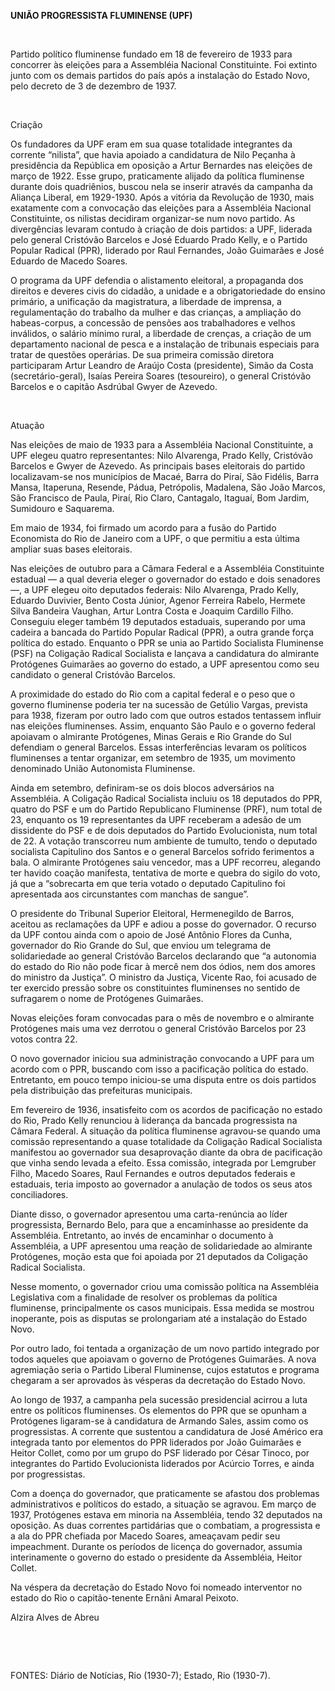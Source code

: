 **UNIÃO PROGRESSISTA FLUMINENSE (UPF)**

 

Partido político fluminense fundado em 18 de fevereiro de 1933 para
concorrer às eleições para a Assembléia Nacional Constituinte. Foi
extinto junto com os demais partidos do país após a instalação do Estado
Novo, pelo decreto de 3 de dezembro de 1937.

 

Criação

Os fundadores da UPF eram em sua quase totalidade integrantes da
corrente “nilista”, que havia apoiado a candidatura de Nilo Peçanha à
presidência da República em oposição a Artur Bernardes nas eleições de
março de 1922. Esse grupo, praticamente alijado da política fluminense
durante dois quadriênios, buscou nela se inserir através da campanha da
Aliança Liberal, em 1929-1930. Após a vitória da Revolução de 1930, mais
exatamente com a convocação das eleições para a Assembléia Nacional
Constituinte, os nilistas decidiram organizar-se num novo partido. As
divergências levaram contudo à criação de dois partidos: a UPF, liderada
pelo general Cristóvão Barcelos e José Eduardo Prado Kelly, e o Partido
Popular Radical (PPR), liderado por Raul Fernandes, João Guimarães e
José Eduardo de Macedo Soares.

O programa da UPF defendia o alistamento eleitoral, a propaganda dos
direitos e deveres civis do cidadão, a unidade e a obrigatoriedade do
ensino primário, a unificação da magistratura, a liberdade de imprensa,
a regulamentação do trabalho da mulher e das crianças, a ampliação do
habeas-corpus, a concessão de pensões aos trabalhadores e velhos
inválidos, o salário mínimo rural, a liberdade de crenças, a criação de
um departamento nacional de pesca e a instalação de tribunais especiais
para tratar de questões operárias. De sua primeira comissão diretora
participaram Artur Leandro de Araújo Costa (presidente), Simão da Costa
(secretário-geral), Isaías Pereira Soares (tesoureiro), o general
Cristóvão Barcelos e o capitão Asdrúbal Gwyer de Azevedo.

 

Atuação

Nas eleições de maio de 1933 para a Assembléia Nacional Constituinte, a
UPF elegeu quatro representantes: Nilo Alvarenga, Prado Kelly, Cristóvão
Barcelos e Gwyer de Azevedo. As principais bases eleitorais do partido
localizavam-se nos municípios de Macaé, Barra do Piraí, São Fidélis,
Barra Mansa, Itaperuna, Resende, Pádua, Petrópolis, Madalena, São João
Marcos, São Francisco de Paula, Piraí, Rio Claro, Cantagalo, Itaguaí,
Bom Jardim, Sumidouro e Saquarema.

Em maio de 1934, foi firmado um acordo para a fusão do Partido
Economista do Rio de Janeiro com a UPF, o que permitiu a esta última
ampliar suas bases eleitorais.

Nas eleições de outubro para a Câmara Federal e a Assembléia
Constituinte estadual — a qual deveria eleger o governador do estado e
dois senadores —, a UPF elegeu oito deputados federais: Nilo Alvarenga,
Prado Kelly, Eduardo Duvivier, Bento Costa Júnior, Agenor Ferreira
Rabelo, Hermete Silva Bandeira Vaughan, Artur Lontra Costa e Joaquim
Cardillo Filho. Conseguiu eleger também 19 deputados estaduais,
superando por uma cadeira a bancada do Partido Popular Radical (PPR), a
outra grande força política do estado. Enquanto o PPR se unia ao Partido
Socialista Fluminense (PSF) na Coligação Radical Socialista e lançava a
candidatura do almirante Protógenes Guimarães ao governo do estado, a
UPF apresentou como seu candidato o general Cristóvão Barcelos.

A proximidade do estado do Rio com a capital federal e o peso que o
governo fluminense poderia ter na sucessão de Getúlio Vargas, prevista
para 1938, fizeram por outro lado com que outros estados tentassem
influir nas eleições fluminenses. Assim, enquanto São Paulo e o governo
federal apoiavam o almirante Protógenes, Minas Gerais e Rio Grande do
Sul defendiam o general Barcelos. Essas interferências levaram os
políticos fluminenses a tentar organizar, em setembro de 1935, um
movimento denominado União Autonomista Fluminense.

Ainda em setembro, definiram-se os dois blocos adversários na
Assembléia. A Coligação Radical Socialista incluiu os 18 deputados do
PPR, quatro do PSF e um do Partido Republicano Fluminense (PRF), num
total de 23, enquanto os 19 representantes da UPF receberam a adesão de
um dissidente do PSF e de dois deputados do Partido Evolucionista, num
total de 22. A votação transcorreu num ambiente de tumulto, tendo o
deputado socialista Capitulino dos Santos e o general Barcelos sofrido
ferimentos a bala. O almirante Protógenes saiu vencedor, mas a UPF
recorreu, alegando ter havido coação manifesta, tentativa de morte e
quebra do sigilo do voto, já que a “sobrecarta em que teria votado o
deputado Capitulino foi apresentada aos circunstantes com manchas de
sangue”.

O presidente do Tribunal Superior Eleitoral, Hermenegildo de Barros,
aceitou as reclamações da UPF e adiou a posse do governador. O recurso
da UPF contou ainda com o apoio de José Antônio Flores da Cunha,
governador do Rio Grande do Sul, que enviou um telegrama de
solidariedade ao general Cristóvão Barcelos declarando que “a autonomia
do estado do Rio não pode ficar à mercê nem dos ódios, nem dos amores do
ministro da Justiça”. O ministro da Justiça, Vicente Rao, foi acusado de
ter exercido pressão sobre os constituintes fluminenses no sentido de
sufragarem o nome de Protógenes Guimarães.

Novas eleições foram convocadas para o mês de novembro e o almirante
Protógenes mais uma vez derrotou o general Cristóvão Barcelos por 23
votos contra 22.

O novo governador iniciou sua administração convocando a UPF para um
acordo com o PPR, buscando com isso a pacificação política do estado.
Entretanto, em pouco tempo iniciou-se uma disputa entre os dois partidos
pela distribuição das prefeituras municipais.

Em fevereiro de 1936, insatisfeito com os acordos de pacificação no
estado do Rio, Prado Kelly renunciou à liderança da bancada progressista
na Câmara Federal. A situação da política fluminense agravou-se quando
uma comissão representando a quase totalidade da Coligação Radical
Socialista manifestou ao governador sua desaprovação diante da obra de
pacificação que vinha sendo levada a efeito. Essa comissão, integrada
por Lemgruber Filho, Macedo Soares, Raul Fernandes e outros deputados
federais e estaduais, teria imposto ao governador a anulação de todos os
seus atos conciliadores.

Diante disso, o governador apresentou uma carta-renúncia ao líder
progressista, Bernardo Belo, para que a encaminhasse ao presidente da
Assembléia. Entretanto, ao invés de encaminhar o documento à Assembléia,
a UPF apresentou uma reação de solidariedade ao almirante Protógenes,
moção esta que foi apoiada por 21 deputados da Coligação Radical
Socialista.

Nesse momento, o governador criou uma comissão política na Assembléia
Legislativa com a finalidade de resolver os problemas da política
fluminense, principalmente os casos municipais. Essa medida se mostrou
inoperante, pois as disputas se prolongariam até a instalação do Estado
Novo.

Por outro lado, foi tentada a organização de um novo partido integrado
por todos aqueles que apoiavam o governo de Protógenes Guimarães. A nova
agremiação seria o Partido Liberal Fluminense, cujos estatutos e
programa chegaram a ser aprovados às vésperas da decretação do Estado
Novo.

Ao longo de 1937, a campanha pela sucessão presidencial acirrou a luta
entre os políticos fluminenses. Os elementos do PPR que se opunham a
Protógenes ligaram-se à candidatura de Armando Sales, assim como os
progressistas. A corrente que sustentou a candidatura de José Américo
era integrada tanto por elementos do PPR liderados por João Guimarães e
Heitor Collet, como por um grupo do PSF liderado por César Tinoco, por
integrantes do Partido Evolucionista liderados por Acúrcio Torres, e
ainda por progressistas.

Com a doença do governador, que praticamente se afastou dos problemas
administrativos e políticos do estado, a situação se agravou. Em março
de 1937, Protógenes estava em minoria na Assembléia, tendo 32 deputados
na oposição. As duas correntes partidárias que o combatiam, a
progressista e a ala do PPR chefiada por Macedo Soares, ameaçavam pedir
seu impeachment. Durante os períodos de licença do governador, assumia
interinamente o governo do estado o presidente da Assembléia, Heitor
Collet.

Na véspera da decretação do Estado Novo foi nomeado interventor no
estado do Rio o capitão-tenente Ernâni Amaral Peixoto.

Alzira Alves de Abreu

 

 

FONTES: Diário de Notícias, Rio (1930-7); Estado, Rio (1930-7).

 
